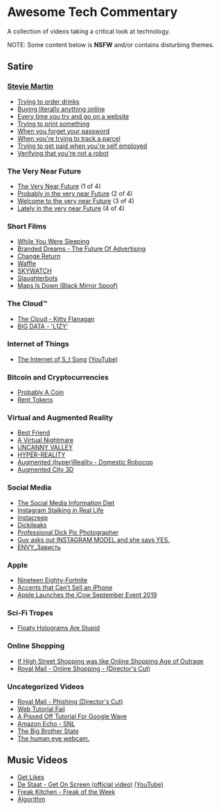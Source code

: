 # Awesome Tech Commentary

A collection of videos taking a critical look at technology.

NOTE: Some content below is **NSFW** and/or contains disturbing themes.

## Satire

### [Stevie Martin](https://www.youtube.com/c/StevieMartin)

* [Trying to order drinks](https://www.youtube.com/watch?v=ZDKBPY6jYy4)
* [Buying literally anything online](https://www.youtube.com/watch?v=rpePN8nUC_8)
* [Every time you try and go on a website](https://www.youtube.com/watch?v=FvT-YxhaHB4)
* [Trying to print something](https://www.youtube.com/watch?v=SgqaYEqJWGE)
* [When you forget your password](https://www.youtube.com/watch?v=x9LIqdUV09M)
* [When you're trying to track a parcel](https://www.youtube.com/watch?v=vwOSkASFdOQ)
* [Trying to get paid when you're self employed](https://www.youtube.com/watch?v=EqZcT6tGLEE)
* [Verifying that you're not a robot](https://www.youtube.com/watch?v=LButXcZ57pc)

### The Very Near Future

* [The Very Near Future](https://vimeo.com/236746650) (1 of 4)
* [Probably in the very near Future](https://vimeo.com/264745588) (2 of 4)
* [Welcome to the very near Future](https://vimeo.com/309101933) (3 of 4)
* [Lately in the very near Future](https://vimeo.com/461387047) (4 of 4)

### Short Films

* [While You Were Sleeping](https://www.youtube.com/watch?v=ymmV39G7uT8)
* [Branded Dreams - The Future Of Advertising](https://vimeo.com/150799305)
* [Change Return](https://vimeo.com/438210156)
* [Waffle](https://vimeo.com/437711138)
* [SKYWATCH](https://vimeo.com/377266286)
* [Slaughterbots](https://www.youtube.com/watch?v=9CO6M2HsoIA)
* [Maps Is Down (Black Mirror Spoof)](https://www.youtube.com/watch?v=kBGo942Xyrg)

### The Cloud™

* [The Cloud - Kitty Flanagan](https://www.youtube.com/watch?v=CFdZWgiAj8I)
* [BIG DATA - 'L1ZY'](https://vimeo.com/295361990)

### Internet of Things

* [The Internet of S_t Song](https://vimeo.com/221449473) [(YouTube)](https://www.youtube.com/watch?v=TIhW61FMNIc)

### Bitcoin and Cryptocurrencies

* [Probably A Coin](https://vimeo.com/261918211)
* [Rent Tokens](https://vimeo.com/257412096)

### Virtual and Augmented Reality

* [Best Friend](https://vimeo.com/276021150)
* [A Virtual Nightmare](https://www.youtube.com/watch?v=68edfhXT4qI)
* [UNCANNY VALLEY](https://vimeo.com/147365861)
* [HYPER-REALITY](https://vimeo.com/166807261)
* [Augmented (hyper)Reality - Domestic Robocop](https://vimeo.com/8569187)
* [Augmented City 3D](https://vimeo.com/14294054)

### Social Media

* [The Social Media Information Diet](https://www.youtube.com/watch?v=5Xzq1HDUmRA)
* [Instagram Stalking in Real Life](https://www.youtube.com/watch?v=ydAyILm4i1A)
* [Instacreep](https://www.youtube.com/watch?v=V51bdkkYyyM)
* [Dickileaks](https://www.youtube.com/watch?v=yd8b6g2Dj48)
* [Professional Dick Pic Photographer](https://www.youtube.com/watch?v=gPcR-wk_8Fg)
* [Guy asks out INSTAGRAM MODEL and she says YES.](https://www.youtube.com/watch?v=MjlaTwflrg8)
* [ENVY_Зависть](https://www.youtube.com/watch?v=HGwzFN2goMw)

### Apple

* [Nineteen Eighty-Fortnite](https://www.youtube.com/watch?v=euiSHuaw6Q4)
* [Accents that Can’t Sell an iPhone](https://www.youtube.com/watch?v=vqF6bIwSK9A)
* [Apple Launches the iCow September Event 2019](https://www.youtube.com/watch?v=-V6K27CVg-U)

### Sci-Fi Tropes

* [Floaty Holograms Are Stupid](https://www.youtube.com/watch?v=oQoNkcCvaYM)

### Online Shopping

* [If High Street Shopping was like Online Shopping Age of Outrage](https://www.youtube.com/watch?v=PrwQ-guwvfs)
* [Royal Mail - Online Shopping - (Director's Cut)](https://vimeo.com/228212165)

### Uncategorized Videos

* [Royal Mail - Phishing (Director's Cut)](https://vimeo.com/228209648)
* [Web Tutorial Fail](https://www.youtube.com/watch?v=0XfQyMTWGPs)
* [A Pissed Off Tutorial For Google Wave](https://www.youtube.com/watch?v=4Z4RKRLaSug)
* [Amazon Echo - SNL](https://www.youtube.com/watch?v=YvT_gqs5ETk)
* [The Big Brother State](https://vimeo.com/2764541)
* [The human eye webcam.](https://www.youtube.com/watch?v=JMxr8Nq-w_w)

## Music Videos

* [Get Likes](https://vimeo.com/343239308)
* [De Staat - Get On Screen (official video)](https://vimeo.com/169011057) [(YouTube)](https://www.youtube.com/watch?v=IEeTQvJ0Om0)
* [Freak Kitchen - Freak of the Week](https://www.youtube.com/watch?v=y2vzBdIejVY)
* [Algorithm](https://www.youtube.com/watch?v=0MWtVoSPewI)
